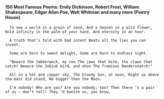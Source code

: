 #### 150 Most Famous Poems: Emily Dickinson, Robert Frost, William Shakespeare, Edgar Allan Poe, Walt Whitman and many more (Poetry House)
      To see a world in a grain of sand, And a heaven in a wild flower, Hold infinity in the palm of your hand, And eternity in an hour.

      A truth that’s told with bad intent Beats all the lies you can invent.

      Some are born to sweet delight, Some are born to endless night.

      "Beware the Jabberwock, my son The jaws that bite, the claws that catch! Beware the Jubjub bird, and shun The frumious Bandersnatch!"

      All in a hot and copper sky, The bloody Sun, at noon, Right up above the mast did stand, No bigger than the Moon.

      I’m nobody! Who are you? Are you nobody, too? Then there ‘s a pair of us — don’t tell! They ‘d banish us, you know.

